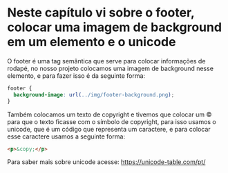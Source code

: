 # Neste capítulo vi sobre o footer, colocar uma imagem de background em um elemento e o unicode

O footer é uma tag semântica que serve para colocar informações de rodapé, no nosso projeto colocamos uma imagem de background nesse elemento, e para fazer isso é da seguinte forma:

```css
footer {
  background-image: url(../img/footer-background.png);
}
```

Também colocamos um texto de copyright e tivemos que colocar um &copy; para que o texto ficasse com o símbolo de copyright, para isso usamos o unicode, que é um código que representa um caractere, e para colocar esse caractere usamos a seguinte forma:

```html
<p>&copy;</p>
```

Para saber mais sobre unicode acesse: https://unicode-table.com/pt/
